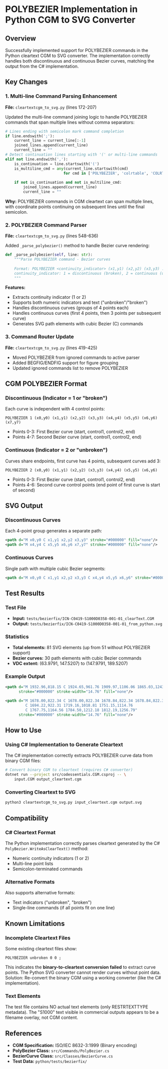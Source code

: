 # POLYBEZIER Implementation in Python CGM to SVG Converter

## Overview
Successfully implemented support for POLYBEZIER commands in the Python cleartext CGM to SVG converter. The implementation correctly handles both discontinuous and continuous Bezier curves, matching the output from the C# implementation.

## Key Changes

### 1. Multi-line Command Parsing Enhancement
**File:** `cleartextcgm_to_svg.py` (lines 172-207)

Updated the multi-line command joining logic to handle POLYBEZIER commands that span multiple lines without comma separators:

```python
# Lines ending with semicolon mark command completion
if line.endswith(';'):
    current_line = current_line[:-1]
    joined_lines.append(current_line)
    current_line = ""
# Detect continuation lines starting with '(' or multi-line commands
elif not line.endswith(','):
    is_continuation = line.startswith('(')
    is_multiline_cmd = any(current_line.startswith(cmd) 
                          for cmd in ['POLYBEZIER', 'colrtable', 'COLRTABLE'])
    
    if not is_continuation and not is_multiline_cmd:
        joined_lines.append(current_line)
        current_line = ""
```

**Why:** POLYBEZIER commands in CGM cleartext can span multiple lines, with coordinate points continuing on subsequent lines until the final semicolon.

### 2. POLYBEZIER Command Parser
**File:** `cleartextcgm_to_svg.py` (lines 548-636)

Added `_parse_polybezier()` method to handle Bezier curve rendering:

```python
def _parse_polybezier(self, line: str):
    """Parse POLYBEZIER command - Bezier curves
    
    Format: POLYBEZIER <continuity_indicator> (x1,y1) (x2,y2) (x3,y3) ...
    continuity_indicator: 1 = discontinuous (broken), 2 = continuous (unbroken)
    """
```

**Features:**
- Extracts continuity indicator (1 or 2)
- Supports both numeric indicators and text ("unbroken"/"broken")
- Handles discontinuous curves (groups of 4 points each)
- Handles continuous curves (first 4 points, then 3 points per subsequent curve)
- Generates SVG path elements with cubic Bezier (C) commands

### 3. Command Router Update
**File:** `cleartextcgm_to_svg.py` (lines 419-425)

- Moved POLYBEZIER from ignored commands to active parser
- Added BEGFIG/ENDFIG support for figure grouping
- Updated ignored commands list to remove POLYBEZIER

## CGM POLYBEZIER Format

### Discontinuous (Indicator = 1 or "broken")
Each curve is independent with 4 control points:
```
POLYBEZIER 1 (x0,y0) (x1,y1) (x2,y2) (x3,y3) (x4,y4) (x5,y5) (x6,y6) (x7,y7)
```
- Points 0-3: First Bezier curve (start, control1, control2, end)
- Points 4-7: Second Bezier curve (start, control1, control2, end)

### Continuous (Indicator = 2 or "unbroken")
Curves share endpoints, first curve has 4 points, subsequent curves add 3:
```
POLYBEZIER 2 (x0,y0) (x1,y1) (x2,y2) (x3,y3) (x4,y4) (x5,y5) (x6,y6)
```
- Points 0-3: First Bezier curve (start, control1, control2, end)
- Points 4-6: Second curve control points (end point of first curve is start of second)

## SVG Output

### Discontinuous Curves
Each 4-point group generates a separate path:
```svg
<path d="M x0,y0 C x1,y1 x2,y2 x3,y3" stroke="#000000" fill="none"/>
<path d="M x4,y4 C x5,y5 x6,y6 x7,y7" stroke="#000000" fill="none"/>
```

### Continuous Curves
Single path with multiple cubic Bezier segments:
```svg
<path d="M x0,y0 C x1,y1 x2,y2 x3,y3 C x4,y4 x5,y5 x6,y6" stroke="#000000" fill="none"/>
```

## Test Results

### Test File
- **Input:** `tests/bezierfix/ICN-C0419-S1000D0358-001-01_clearText.CGM`
- **Output:** `tests/bezierfix/ICN-C0419-S1000D0358-001-01_from_python.svg`

### Statistics
- **Total elements:** 81 SVG elements (up from 51 without POLYBEZIER support)
- **Bezier curves:** 30 path elements with cubic Bezier commands
- **VDC extent:** (63.9791, 147.5207) to (147.9791, 189.5207)

### Example Output
```svg
<path d="M 1932.96,818.15 C 1924.65,961.76 1909.97,1106.06 1865.03,1243.38" 
      stroke="#000000" stroke-width="14.76" fill="none"/>
      
<path d="M 1678.00,822.34 C 1678.00,822.34 1678.84,822.34 1678.84,822.34 
         C 1694.22,922.31 1719.16,1018.81 1751.15,1114.76 
         C 1767.75,1164.56 1784.50,1212.18 1812.19,1256.79" 
      stroke="#000000" stroke-width="14.76" fill="none"/>
```

## How to Use

### Using C# Implementation to Generate Cleartext
The C# implementation correctly extracts POLYBEZIER curve data from binary CGM files:

```bash
# Convert binary CGM to cleartext (requires C# converter)
dotnet run --project src/codessentials.CGM.csproj -- \
    input.CGM output_cleartext.cgm
```

### Converting Cleartext to SVG
```bash
python3 cleartextcgm_to_svg.py input_cleartext.cgm output.svg
```

## Compatibility

### C# Cleartext Format
The Python implementation correctly parses cleartext generated by the C# `PolyBezier.WriteAsClearText()` method:
- Numeric continuity indicators (1 or 2)
- Multi-line point lists
- Semicolon-terminated commands

### Alternative Formats
Also supports alternative formats:
- Text indicators ("unbroken", "broken")
- Single-line commands (if all points fit on one line)

## Known Limitations

### Incomplete Cleartext Files
Some existing cleartext files show:
```
POLYBEZIER unbroken 0 0 ;
```

This indicates the **binary-to-cleartext conversion failed** to extract curve points. The Python SVG converter cannot render curves without point data. Solution: Re-convert the binary CGM using a working converter (like the C# implementation).

### Text Elements
The test file contains NO actual text elements (only RESTRTEXTTYPE metadata). The "S1000" text visible in commercial outputs appears to be a filename overlay, not CGM content.

## References

- **CGM Specification:** ISO/IEC 8632-3:1999 (Binary encoding)
- **PolyBezier Class:** `src/Commands/PolyBezier.cs`
- **BezierCurve Class:** `src/Classes/BezierCurve.cs`
- **Test Data:** `python/tests/bezierfix/`
